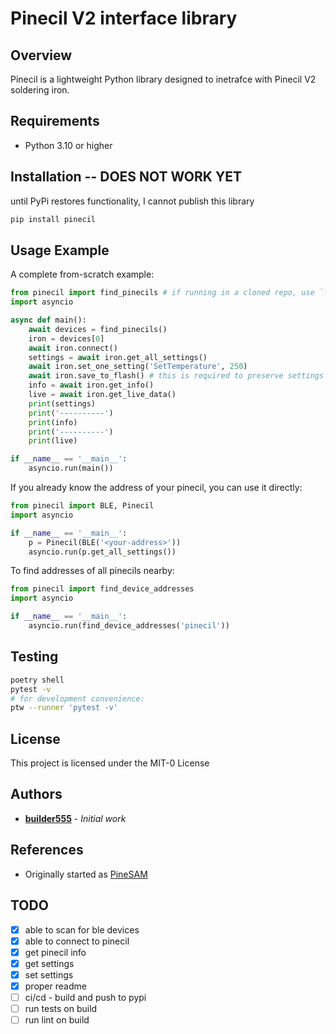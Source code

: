 # Pinecil V2 interface library

## Overview
Pinecil is a lightweight Python library designed to inetrafce with Pinecil V2 soldering iron.

## Requirements
- Python 3.10 or higher

## Installation -- DOES NOT WORK YET

until PyPi restores functionality, I cannot publish this library

```bash
pip install pinecil
```

## Usage Example

A complete from-scratch example:

```python
from pinecil import find_pinecils # if running in a cloned repo, use `from src.pinecil`
import asyncio

async def main():
    await devices = find_pinecils()
    iron = devices[0]
    await iron.connect()
    settings = await iron.get_all_settings()
    await iron.set_one_setting('SetTemperature', 250)
    await iron.save_to_flash() # this is required to preserve settings after powering off
    info = await iron.get_info()
    live = await iron.get_live_data()
    print(settings)
    print('----------')
    print(info)
    print('----------')
    print(live)

if __name__ == '__main__':
    asyncio.run(main())
```

If you already know the address of your pinecil, you can use it directly:

```python
from pinecil import BLE, Pinecil
import asyncio

if __name__ == '__main__':
    p = Pinecil(BLE('<your-address>'))
    asyncio.run(p.get_all_settings())
```

To find addresses of all pinecils nearby:

```python
from pinecil import find_device_addresses
import asyncio

if __name__ == '__main__':
    asyncio.run(find_device_addresses('pinecil'))
```

## Testing

```bash
poetry shell
pytest -v
# for development convenience:
ptw --runner 'pytest -v'
```

## License
This project is licensed under the MIT-0 License

## Authors
- **[builder555](https://github.com/builder555)** - *Initial work*

## References
- Originally started as [PineSAM](https://github.com/builder555/PineSAM)

## TODO

- [x] able to scan for ble devices
- [x] able to connect to pinecil
- [x] get pinecil info
- [x] get settings
- [x] set settings
- [x] proper readme
- [ ] ci/cd - build and push to pypi
- [ ] run tests on build
- [ ] run lint on build
